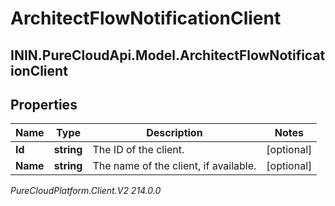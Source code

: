# ArchitectFlowNotificationClient

## ININ.PureCloudApi.Model.ArchitectFlowNotificationClient

## Properties

|Name | Type | Description | Notes|
|------------ | ------------- | ------------- | -------------|
| **Id** | **string** | The ID of the client. | [optional] |
| **Name** | **string** | The name of the client, if available. | [optional] |



_PureCloudPlatform.Client.V2 214.0.0_

